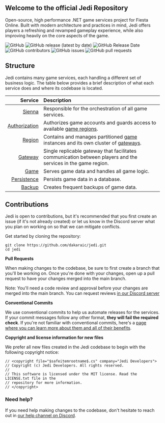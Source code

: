 ## Welcome to the official Jedi Repository
Open-source, high performance .NET game services project for Fiesta Online. Built with modern architecture and practices in mind, Jedi offers players a refreshing and revamped gameplay experience, while also improving heavily on the core aspects of the game.

![GitHub](https://img.shields.io/github/license/dakaraic/jedi?style=flat-square)
![GitHub release (latest by date)](https://img.shields.io/github/v/release/dakaraic/jedi?style=flat-square)
![GitHub Release Date](https://img.shields.io/github/release-date/dakaraic/jedi?style=flat-square)
![GitHub contributors](https://img.shields.io/github/contributors/dakaraic/jedi?style=flat-square)
![GitHub issues](https://img.shields.io/github/issues/dakaraic/jedi?style=flat-square)
![GitHub pull requests](https://img.shields.io/github/issues-pr/dakaraic/jedi?style=flat-square)

## Structure
Jedi contains many game services, each handling a different set of business logic. The table below provides a brief description of what each service does and where its codebase is located.

| Service | Description |
| ---: | :--- |
| [Sienna](https://github.com/dakaraic/jedi/tree/main/src/Sienna) | Responsible for the orchestration of all game services. |
| [Authorization](https://github.com/dakaraic/jedi/tree/main/src/Authorization) | Authorizes game accounts and guards access to available [game regions](https://github.com/dakaraic/jedi/tree/main/src/Region). |
| [Region](https://github.com/dakaraic/jedi/tree/main/src/Region) | Contains and manages partitioned [game](https://github.com/dakaraic/jedi/tree/main/src/Game) instances and its own cluster of [gateways](https://github.com/dakaraic/jedi/tree/main/src/Gateway). |
| [Gateway](https://github.com/dakaraic/jedi/tree/main/src/Gateway) | Single replicable gateway that facilitates communication between players and the services in the game region. |
| [Game](https://github.com/dakaraic/jedi/tree/main/src/Game) | Serves game data and handles all game logic. |
| [Persistence](https://github.com/dakaraic/jedi/tree/main/src/Persistence) | Persists game data in a database. |
| [Backup](https://github.com/dakaraic/jedi/tree/main/src/Backup) | Creates frequent backups of game data. |

## Contributions
Jedi is open to contributions, but it's recommended that you first create an issue (if it's not already created) or let us know in the Discord server what you plan on working on so that we can mitigate conflicts.

Get started by cloning the repository:
```
git clone https://github.com/dakaraic/jedi.git
cd jedi
```
  
**Pull Requests**  

When making changes to the codebase, be sure to first create a branch that you'll be working on. Once you're done with your changes, open up a pull request to have your changes merged into the main branch.

Note: You'll need a code review and approval before your changes are merged into the main branch. You can request reviews [in our Discord server](https://discordapp.com/channels/966409323817361520/966435732380086302) 
  
  
**Conventional Commits**  

We use conventional commits to help us automate releases for the services. If your commit messages follow any other format, **they will fail the required check**. If you're not familiar with conventional commits, here's a [page where you can learn more about them and all of their benefits](https://www.conventionalcommits.org/en/v1.0.0/).

**Copyright and license information for new files**  

We prefer all new files created in the Jedi codebase to begin with the following copyright notice:
```
// <copyright file="$safeitemrootname$.cs" company="Jedi Developers">
// Copyright (c) Jedi Developers. All rights reserved.
//  
// This software is licensed under the MIT license. Read the LICENSE.txt file in the 
// repository for more information.
// </copyright>
```

### Need help?
If you need help making changes to the codebase, don't hesitate to reach out in [our help channel on Discord](https://discord.com/channels/966409323817361520/966445867517227042).
